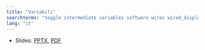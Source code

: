 ```yaml
---
title: "Variabili"
searchterms: "toggle intermediate variables software wires wired_display_blocks inputs"
lang: "it"
---
```

 <ul>
 <li class="ng-binding">Slides:
 <a href="translations/en-us/intermediate/Variabili.pptx">PPTX</a>,
 <a href="translations/en-us/intermediate/Variabili.pdf">PDF</a>
 </li>
 </ul>
